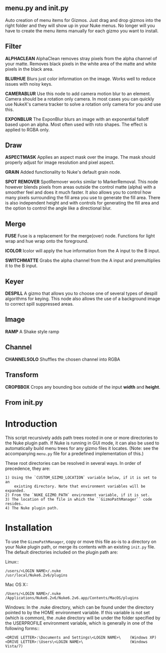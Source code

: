 ## menu.py and init.py
Auto creation of menu items for Gizmos. Just drag and drop gizmos into the right folder and they will show up in your Nuke menus. No longer will you have to create the menu items manually for each gizmo you want to install.


## Filter
**ALPHACLEAN**
AlphaClean removes stray pixels from the alpha channel of your matte. Removes black pixels in the white area of the matte and white pixels in the black area.

**BLURHUE**
Blurs just color information on the image. Works well to reduce issues with noisy keys.

**CAMERABLUR**
Use this node to add camera motion blur to an element. Camera should be a rotation only camera. In most cases you can quickly use NukeX's camera tracker to solve a rotation only camera for you and use this.

**EXPONBLUR**
The ExponBlur blurs an image with an exponential falloff based upon an alpha. Most often used with roto shapes. The effect is applied to RGBA only.

## Draw
**ASPECTMASK**
Applies an aspect mask over the image. The mask should properly adjust for image resolution and pixel aspect.

**GRAIN**
Added functionality to Nuke's default grain node.

**SPOT REMOVER**
SpotRemover works similar to MarkerRemoval. This node however blends pixels from areas outside the control matte (alpha) with a smoother feel and does it much faster. It also allows you to control how many pixels surrounding the fill area you use to generate the fill area. There is also independent height and with controls for generating the fill area and the option to control the angle like a directional blur.

## Merge
**FUSE**
Fuse is a replacement for the merge(over) node. Functions for light wrap and hue wrap onto the foreground.

**ICOLOR**
Icolor will apply the hue information from the A input to the B input.

**SWITCHMATTE**
Grabs the alpha channel from the A input and premultiplies it to the B input.

## Keyer
**DESPILL**
A gizmo that allows you to choose one of several types of despill algorithms for keying. This node also allows the use of a background image to correct spill suppressed areas.

## Image
**RAMP**
A Shake style ramp

## Channel
**CHANNELSOLO**
Shuffles the chosen channel into RGBA

## Transform
**CROPBBOX**
Crops any bounding box outside of the input **width** and **height**.


## From init.py
Introduction
============
This script recursively adds path trees rooted in one or more directories to
the Nuke plugin path. If Nuke is running in GUI mode, it can also be used to
automatically build menu trees for any gizmo files it locates. (Note: see the
accompanying `menu.py` file for a predefined implementation of this.)

These root directories can be resolved in several ways. In order of precedence,
they are:

    1) Using the `CUSTOM_GIZMO_LOCATION` variable below, if it is set to an
        existing directory. Note that environment variables will be expanded.
    2) From the `NUKE_GIZMO_PATH` environment variable, if it is set.
    3) The location of the file in which the ``GizmoPathManager`` code resides.
    4) The Nuke plugin path.


Installation
============
To use the ``GizmoPathManager``, copy or move this file as-is to a directory on
your Nuke plugin path, or merge its contents with an existing `init.py` file.
The default directories included on the plugin path are:

Linux::

    /users/<LOGIN NAME>/.nuke
    /usr/local/Nuke6.2v6/plugins

Mac OS X::

    /Users/<LOGIN NAME>/.nuke
    /Applications/Nuke6.2v6/Nuke6.2v6.app/Contents/MacOS/plugins

Windows:
    In the .nuke directory, which can be found under the directory pointed to
    by the HOME environment variable. If this variable is not set (which is
    common), the .nuke directory will be under the folder specified by the
    USERPROFILE environment variable, which is generally in one of the
    following forms::

    <DRIVE LETTER>:\Documents and Settings\<LOGIN NAME>\    (Windows XP)
    <DRIVE LETTER>:\Users\<LOGIN NAME>\                     (Windows Vista/7)